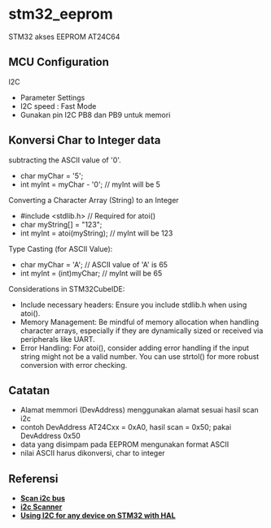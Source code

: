 # stm32_eeprom
STM32 akses EEPROM AT24C64

## MCU Configuration
I2C
- Parameter Settings
- I2C speed : Fast Mode
- Gunakan pin I2C PB8 dan PB9 untuk memori

## Konversi Char to Integer data
subtracting the ASCII value of '0'.
- char myChar = '5';
- int myInt = myChar - '0'; // myInt will be 5

Converting a Character Array (String) to an Integer
- #include <stdlib.h> // Required for atoi()
- char myString[] = "123";
- int myInt = atoi(myString); // myInt will be 123

Type Casting (for ASCII Value):
- char myChar = 'A'; // ASCII value of 'A' is 65
- int myInt = (int)myChar; // myInt will be 65

Considerations in STM32CubeIDE:
- Include necessary headers: Ensure you include stdlib.h when using atoi().
- Memory Management: Be mindful of memory allocation when handling character arrays, especially if they are dynamically sized or received via peripherals like UART.
- Error Handling: For atoi(), consider adding error handling if the input string might not be a valid number. You can use strtol() for more robust conversion with error checking.

## Catatan
- Alamat memmori (DevAddress) menggunakan alamat sesuai hasil scan i2c
- contoh DevAddress AT24Cxx = 0xA0, hasil scan = 0x50; pakai DevAddress 0x50
- data yang disimpam pada EEPROM mengunakan format ASCII
- nilai ASCII harus dikonversi, char to integer

## Referensi
- [**Scan i2c bus**](https://stm32world.com/wiki/STM32_Scan_I%C2%B2C_bus)
- [**i2c Scanner**](https://deepbluembedded.com/stm32-i2c-scanner-hal-code-example/)
- [**Using I2C for any device on STM32 with HAL**](https://youtu.be/cvmQNTVJrzs?si=vujmO-f-T9e0ivx8)
